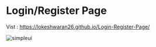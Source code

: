 # Login/Register Page

Vist : https://lokeshwaran26.github.io/Login-Register-Page/

![simpleui](https://user-images.githubusercontent.com/94343329/184625820-b95d922e-d5b8-4356-a230-e5e9474573b3.png)
